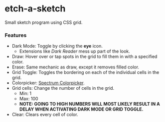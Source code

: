 # etch-a-sketch
Small sketch program using CSS grid.

### Features
- Dark Mode: Toggle by clicking the **eye** icon.
    - Extensions like *Dark Reader* mess up part of the look.
- Draw: Hover over or tap spots in the grid to fill them in with a specified color.
- Erase: Same mechanic as draw, except it removes filled color.
- Grid Toggle: Toggles the bordering on each of the individual cells in the grid.
- Colorpicker: [Spectrum Colorpicker](https://github.com/bgrins/spectrum).
- Grid cells: Change the number of cells in the grid.
    - Min: 1
    - Max: 100 
    - **NOTE: GOING TO HIGH NUMBERS WILL MOST LIKELY RESULT IN A DELAY WHEN ACTIVATING DARK MODE OR GRID TOGGLE.**
- Clear: Clears every cell of color.
